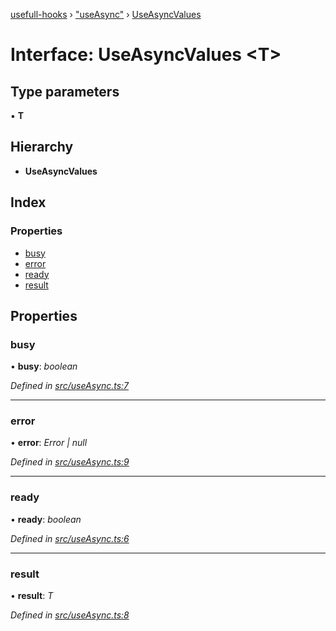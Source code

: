 [usefull-hooks](../README.md) › ["useAsync"](../modules/_useasync_.md) › [UseAsyncValues](_useasync_.useasyncvalues.md)

# Interface: UseAsyncValues <**T**>

## Type parameters

▪ **T**

## Hierarchy

* **UseAsyncValues**

## Index

### Properties

* [busy](_useasync_.useasyncvalues.md#busy)
* [error](_useasync_.useasyncvalues.md#error)
* [ready](_useasync_.useasyncvalues.md#ready)
* [result](_useasync_.useasyncvalues.md#result)

## Properties

###  busy

• **busy**: *boolean*

*Defined in [src/useAsync.ts:7](https://github.com/FujiHaruka/usefull-hooks/blob/master/src/useAsync.ts#L7)*

___

###  error

• **error**: *Error | null*

*Defined in [src/useAsync.ts:9](https://github.com/FujiHaruka/usefull-hooks/blob/master/src/useAsync.ts#L9)*

___

###  ready

• **ready**: *boolean*

*Defined in [src/useAsync.ts:6](https://github.com/FujiHaruka/usefull-hooks/blob/master/src/useAsync.ts#L6)*

___

###  result

• **result**: *T*

*Defined in [src/useAsync.ts:8](https://github.com/FujiHaruka/usefull-hooks/blob/master/src/useAsync.ts#L8)*
